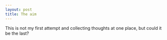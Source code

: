 ```yaml
---
layout: post
title: The aim
---
```


This is not my first attempt and collecting thoughts at one place, but could it be the last?